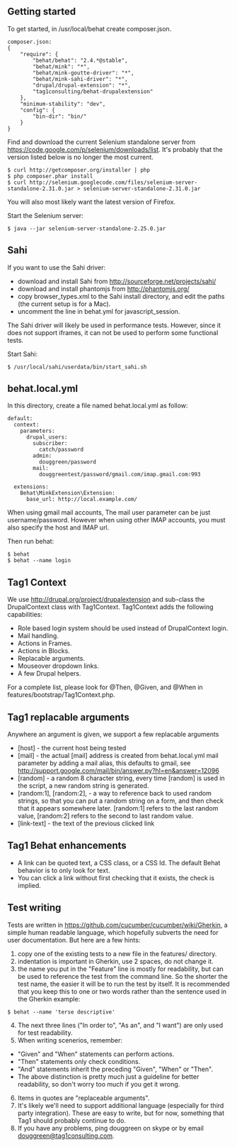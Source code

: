 Getting started
---------------

To get started, in /usr/local/behat create composer.json.

```
composer.json:
{
    "require": {
        "behat/behat": "2.4.*@stable",
        "behat/mink": "*",
        "behat/mink-goutte-driver": "*",
        "behat/mink-sahi-driver": "*",
        "drupal/drupal-extension": "*",
        "tag1consulting/behat-drupalextension"
    },
    "minimum-stability": "dev",
    "config": {
        "bin-dir": "bin/"
    }
}
```

Find and download the current Selenium standalone server from https://code.google.com/p/selenium/downloads/list.
It's probably that the version listed below is no longer the most current.

```
$ curl http://getcomposer.org/installer | php
$ php composer.phar install
$ curl http://selenium.googlecode.com/files/selenium-server-standalone-2.31.0.jar > selenium-server-standalone-2.31.0.jar
```

You will also most likely want the latest version of Firefox.

Start the Selenium server:

```
$ java --jar selenium-server-standalone-2.25.0.jar
```

Sahi
----

If you want to use the Sahi driver:

 * download and install Sahi from http://sourceforge.net/projects/sahi/
 * download and install phantomjs from http://phantomjs.org/
 * copy browser_types.xml to the Sahi install directory, and edit the paths (the current setup is for a Mac).
 * uncomment the line in behat.yml for javascript_session.

The Sahi driver will likely be used in performance tests. However, since it does not support iframes, it can not be used to perform some functional tests.

Start Sahi:

```
$ /usr/local/sahi/userdata/bin/start_sahi.sh
```

behat.local.yml
---------------
In this directory, create a file named behat.local.yml as follow:
```
default:
  context:
    parameters:
      drupal_users:
        subscriber:
          catch/password
        admin:
          douggreen/password
        mail:
          douggreentest/password/gmail.com/imap.gmail.com:993

  extensions:
    Behat\MinkExtension\Extension:
      base_url: http://local.example.com/
```
When using gmail mail accounts, The mail user parameter can be just username/password. However when using other IMAP accounts, you must also specify the host and IMAP url.

Then run behat:

```
$ behat
$ behat --name login
```

Tag1 Context
------------

We use http://drupal.org/project/drupalextension and sub-class the DrupalContext class with Tag1Context. Tag1Context adds the following capabilities:

* Role based login system should be used instead of DrupalContext login.
* Mail handling.
* Actions in Frames.
* Actions in Blocks.
* Replacable arguments.
* Mouseover dropdown links.
* A few Drupal helpers.

For a complete list, please look for @Then, @Given, and @When in features/bootstrap/Tag1Context.php.

Tag1 replacable arguments
-------------------------
Anywhere an argument is given, we support a few replacable arguments
* [host] - the current host being tested
* [mail] - the actual [mail] address is created from behat.local.yml mail parameter by adding a mail alias, this defaults to gmail, see http://support.google.com/mail/bin/answer.py?hl=en&answer=12096
* [random] - a random 8 character string, every time [random] is used in the script, a new random string is generated.
* [random:1], [random:2], - a way to reference back to used random strings, so that you can put a random string on a form, and then check that it appears somewhere later. [random:1] refers to the last random value, [random:2] refers to the second to last random value.
* [link-text] - the text of the previous clicked link

Tag1 Behat enhancements
-----------------------

* A link can be quoted text, a CSS class, or a CSS Id. The default Behat behavior is to only look for text.
* You can click a link without first checking that it exists, the check is implied.

Test writing
------------
Tests are written in https://github.com/cucumber/cucumber/wiki/Gherkin, a simple human readable language,
which hopefully subverts the need for user documentation. But here are a few hints:

1. copy one of the existing tests to a new file in the features/ directory.
2. indentation is important in Gherkin, use 2 spaces, do not change it.
3. the name you put in the "Feature" line is mostly for readability, but can be used to reference the test from the command line. So the shorter the test name, the easier it will be to run the test by itself. It is recommended that you keep this to one or two words rather than the sentence used in the Gherkin example:
```
$ behat --name 'terse descriptive'
```
4. The next three lines ("In order to", "As an", and "I want") are only used for test readability.
5. When writing scenerios, remember:
 * "Given" and "When" statements can perform actions.
 * "Then" statements only check conditions.
 * "And" statements inherit the preceding "Given", "When" or "Then".
 * The above distinction is pretty much just a guideline for better readability, so don't worry too much if you get it wrong.
6. Items in quotes are "replaceable arguments".
7. It's likely we'll need to support additional language (especially for third party integration). These are easy to write, but for now, something that Tag1 should probably continue to do.
8. If you have any problems, ping douggreen on skype or by email douggreen@tag1consulting.com.
